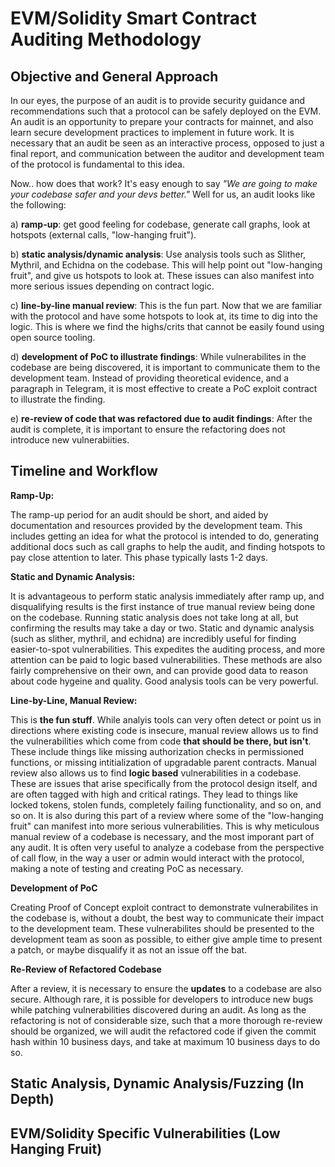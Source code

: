 # EVM/Solidity Smart Contract Auditing Methodology

## Objective and General Approach

In our eyes, the purpose of an audit is to provide security guidance and recommendations such that a protocol can be safely deployed on the EVM. An audit is an opportunity to prepare your contracts for mainnet, and also learn secure development practices to implement in future work. It is necessary that an audit be seen as an interactive process, opposed to just a final report, and communication between the auditor and development team of the protocol is fundamental to this idea.

Now.. how does that work? It's easy enough to say *"We are going to make your codebase safer and your devs better."* Well for us, an audit looks like the following:

a) **ramp-up**: get good feeling for codebase, generate call graphs, look at hotspots (external calls, "low-hanging fruit").

b) **static analysis/dynamic analysis**: Use analysis tools such as Slither, Mythril, and Echidna on the codebase. This will help point out "low-hanging fruit", and give us hotspots to look at. These issues can also manifest into more serious issues depending on contract logic.

c) **line-by-line manual review**: This is the fun part. Now that we are familiar with the protocol and have some hotspots to look at, its time to dig into the logic. This is where we find the highs/crits that cannot be easily found using open source tooling. 

d) **development of PoC to illustrate findings**: While vulnerabilites in the codebase are being discovered, it is important to communicate them to the development team. Instead of providing theoretical evidence, and a paragraph in Telegram, it is most effective to create a PoC exploit contract to illustrate the finding. 

e) **re-review of code that was refactored due to audit findings**: After the audit is complete, it is important to ensure the refactoring does not introduce new vulnerabiities.


## Timeline and Workflow

**Ramp-Up:**

The ramp-up period for an audit should be short, and aided by documentation and resources provided by the development team. This includes getting an idea for what the protocol is intended to do, generating additional docs such as call graphs to help the audit, and finding hotspots to pay close attention to later. This phase typically lasts 1-2 days.

**Static and Dynamic Analysis:**

It is advantageous to perform static analysis immediately after ramp up, and disqualifying results is the first instance of true manual review being done on the codebase. Running static analysis does not take long at all, but confirming the results may take a day or two. Static and dynamic analysis (such as slither, mythril, and echidna) are incredibly useful for finding easier-to-spot vulnerabilities. This expedites the auditing process, and more attention can be paid to logic based vulnerabilities. These methods are also fairly comprehensive on their own, and can provide good data to reason about code hygeine and quality. Good analysis tools can be very powerful. 

**Line-by-Line, Manual Review:**

This is **the fun stuff**. While analyis tools can very often detect or point us in directions where existing code is insecure, manual review allows us to find the vulnerabilities which come from code **that should be there, but isn't**. These include things like missing authorization checks in permissioned functions, or missing intitialization of upgradable parent contracts. Manual review also allows us to find **logic based** vulnerabilities in a codebase. These are issues that arise specifically from the protocol design itself, and are often tagged with high and critical ratings. They lead to things like locked tokens, stolen funds, completely failing functionality, and so on, and so on. It is also during this part of a review where some of the "low-hanging fruit" can manifest into more serious vulnerabilities. This is why meticulous manual review of a codebase is necessary, and the most imporant part of any audit. It is often very useful to analyze a codebase from the perspective of call flow, in the way a user or admin would interact with the protocol, making a note of testing and creating PoC as necessary.


**Development of PoC**

Creating Proof of Concept exploit contract to demonstrate vulnerabilites in the codebase is, without a doubt, the best way to communicate their impact to the development team. These vulnerabilites should be presented to the development team as soon as possible, to either give ample time to present a patch, or maybe disqualify it as not an issue off the bat.


**Re-Review of Refactored Codebase**

After a review, it is necessary to ensure the **updates** to a codebase are also secure. Although rare, it is possible for developers to introduce new bugs while patching vulnerabilities discovered during an audit. As long as the refactoring is not of considerable size, such that a more thorough re-review should be organized, we will audit the refactored code if given the commit hash within 10 business days, and take at maximum 10 business days to do so. 

## Static Analysis, Dynamic Analysis/Fuzzing (In Depth)


## EVM/Solidity Specific Vulnerabilities (Low Hanging Fruit)




